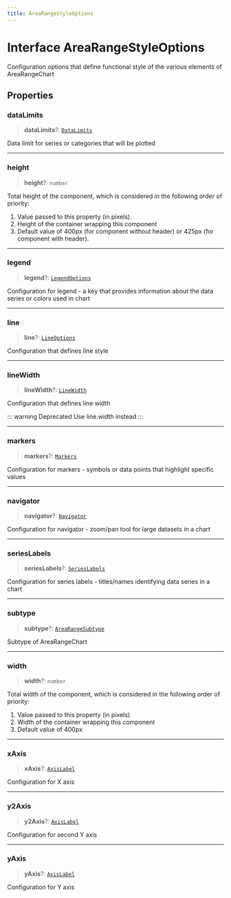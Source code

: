 ```yaml
---
title: AreaRangeStyleOptions
---
```


# Interface AreaRangeStyleOptions

Configuration options that define functional style of the various elements of AreaRangeChart

## Properties

### dataLimits

> **dataLimits**?: [`DataLimits`](interface.DataLimits.md)

Data limit for series or categories that will be plotted

***

### height

> **height**?: `number`

Total height of the component, which is considered in the following order of priority:

1. Value passed to this property (in pixels).
2. Height of the container wrapping this component
3. Default value of 400px (for component without header) or 425px (for component with header).

***

### legend

> **legend**?: [`LegendOptions`](../type-aliases/type-alias.LegendOptions.md)

Configuration for legend - a key that provides information about the data series or colors used in chart

***

### line

> **line**?: [`LineOptions`](../type-aliases/type-alias.LineOptions.md)

Configuration that defines line style

***

### lineWidth

> **lineWidth**?: [`LineWidth`](../type-aliases/type-alias.LineWidth.md)

Configuration that defines line width

::: warning Deprecated
Use line.width instead
:::

***

### markers

> **markers**?: [`Markers`](../type-aliases/type-alias.Markers.md)

Configuration for markers - symbols or data points that highlight specific values

***

### navigator

> **navigator**?: [`Navigator`](../type-aliases/type-alias.Navigator.md)

Configuration for navigator - zoom/pan tool for large datasets in a chart

***

### seriesLabels

> **seriesLabels**?: [`SeriesLabels`](../type-aliases/type-alias.SeriesLabels.md)

Configuration for series labels - titles/names identifying data series in a chart

***

### subtype

> **subtype**?: [`AreaRangeSubtype`](../type-aliases/type-alias.AreaRangeSubtype.md)

Subtype of AreaRangeChart

***

### width

> **width**?: `number`

Total width of the component, which is considered in the following order of priority:

1. Value passed to this property (in pixels)
2. Width of the container wrapping this component
3. Default value of 400px

***

### xAxis

> **xAxis**?: [`AxisLabel`](../type-aliases/type-alias.AxisLabel.md)

Configuration for X axis

***

### y2Axis

> **y2Axis**?: [`AxisLabel`](../type-aliases/type-alias.AxisLabel.md)

Configuration for second Y axis

***

### yAxis

> **yAxis**?: [`AxisLabel`](../type-aliases/type-alias.AxisLabel.md)

Configuration for Y axis
